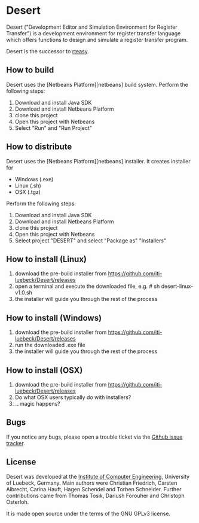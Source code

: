 Desert
===============

Desert ("Development Editor and Simulation Environment for Register Transfer")
is a development environment for register transfer language which
offers functions to design and simulate a register transfer program.

Desert is the successor to [rteasy][rteasy].

How to build
------------

Desert uses the [Netbeans Platform][netbeans] build system. Perform the following steps:

1. Download and install Java SDK
2. Download and install Netbeans Platform
3. clone this project
4. Open this project with Netbeans
5. Select "Run" and "Run Project"

How to distribute
-----------------

Desert uses the [Netbeans Platform][netbeans] installer. It creates installer for 

* Windows (.exe)
* Linux (.sh)
* OSX (.tgz)

 Perform the following steps:

1. Download and install Java SDK
2. Download and install Netbeans Platform
3. clone this project
4. Open this project with Netbeans
5. Select project "DESERT" and select "Package as" "Installers"

How to install (Linux)
----------------------

1. download the pre-build installer from https://github.com/iti-luebeck/Desert/releases
2. open a terminal and execute the downloaded file, e.g. # sh desert-linux-v1.0.sh
3. the installer will guide you through the rest of the process

How to install (Windows)
------------------------

1. download the pre-build installer from https://github.com/iti-luebeck/Desert/releases
2. run the downloaded .exe file
3. the installer will guide you through the rest of the process

How to install (OSX)
--------------------

1. download the pre-build installer from https://github.com/iti-luebeck/Desert/releases
2. Do what OSX users typically do with installers?
3. ...magic happens?

Bugs
----

If you notice any bugs, please open a trouble ticket via the [Github issue tracker][desert-github-issues].

License
-------

Desert was developed at the [Institute of Computer Engineering][iti], University of Luebeck, Germany.
Main authors were Christian Friedrich, Carsten Albrecht, Carina Hauft, Hagen Schendel and Torben Schneider.
Further contributions came from Thomas Tosik, Dariush Forouher and Christoph Osterloh.

It is made open source under the terms of the GNU GPLv3 license.

[iti]:http://www.iti.uni-luebeck.de
[desert-github-issues]:https://github.com/iti-luebeck/desert/issues
[rteasy]:https://github.com/iti-luebeck/rteasy
